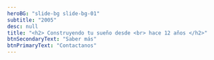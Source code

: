 ```yaml
---
heroBG: "slide-bg slide-bg-01"
subtitle: "2005"
desc: null
title: "<h2> Construyendo tu sueño desde <br> hace 12 años </h2>"
btnSecondaryText: "Saber más"
btnPrimaryText: "Contactanos"
---
```

